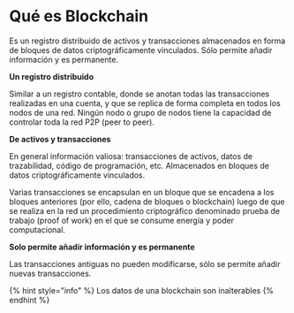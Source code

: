 # Qué es Blockchain

Es un registro distribuido de activos y transacciones almacenados en forma de bloques de datos criptográficamente vinculados. Sólo permite añadir información y es permanente.

**Un registro distribuido**

Similar a un registro contable, donde se anotan todas las transacciones realizadas en una cuenta, y que se replica de forma completa en todos los nodos de una red. Ningún nodo o grupo de nodos tiene la capacidad de controlar toda la red P2P (peer to peer).

**De activos y transacciones**

En general información valiosa: transacciones de activos, datos de trazabilidad, código de programación, etc. Almacenados en bloques de datos criptográficamente vinculados.

Varias transacciones se encapsulan en un bloque que se encadena a los bloques anteriores (por ello, cadena de bloques o blockchain) luego de que se realiza en la red un procedimiento criptográfico denominado prueba de trabajo (proof of work) en el que se consume energía y poder computacional.

**Solo permite añadir información y es permanente**

Las transacciones antiguas no pueden modificarse, sólo se permite añadir nuevas transacciones.

{% hint style="info" %}
Los datos de una blockchain son inalterables
{% endhint %}
